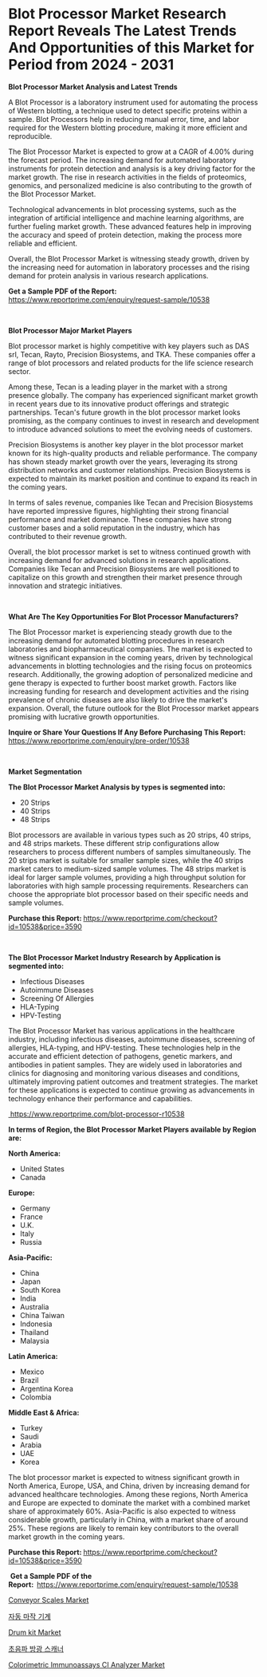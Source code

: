 <p><h1>Blot Processor Market Research Report Reveals The Latest Trends And Opportunities of this Market for Period from 2024 - 2031</h1></p><p><strong>Blot Processor Market Analysis and Latest Trends</strong></p>
<p><p>A Blot Processor is a laboratory instrument used for automating the process of Western blotting, a technique used to detect specific proteins within a sample. Blot Processors help in reducing manual error, time, and labor required for the Western blotting procedure, making it more efficient and reproducible.</p><p>The Blot Processor Market is expected to grow at a CAGR of 4.00% during the forecast period. The increasing demand for automated laboratory instruments for protein detection and analysis is a key driving factor for the market growth. The rise in research activities in the fields of proteomics, genomics, and personalized medicine is also contributing to the growth of the Blot Processor Market.</p><p>Technological advancements in blot processing systems, such as the integration of artificial intelligence and machine learning algorithms, are further fueling market growth. These advanced features help in improving the accuracy and speed of protein detection, making the process more reliable and efficient.</p><p>Overall, the Blot Processor Market is witnessing steady growth, driven by the increasing need for automation in laboratory processes and the rising demand for protein analysis in various research applications.</p></p>
<p><strong>Get a Sample PDF of the Report:&nbsp;</strong> <a href="https://www.reportprime.com/enquiry/request-sample/10538">https://www.reportprime.com/enquiry/request-sample/10538</a></p>
<p>&nbsp;</p>
<p><strong>Blot Processor Major Market Players</strong></p>
<p><p>Blot processor market is highly competitive with key players such as DAS srl, Tecan, Rayto, Precision Biosystems, and TKA. These companies offer a range of blot processors and related products for the life science research sector.</p><p>Among these, Tecan is a leading player in the market with a strong presence globally. The company has experienced significant market growth in recent years due to its innovative product offerings and strategic partnerships. Tecan's future growth in the blot processor market looks promising, as the company continues to invest in research and development to introduce advanced solutions to meet the evolving needs of customers.</p><p>Precision Biosystems is another key player in the blot processor market known for its high-quality products and reliable performance. The company has shown steady market growth over the years, leveraging its strong distribution networks and customer relationships. Precision Biosystems is expected to maintain its market position and continue to expand its reach in the coming years.</p><p>In terms of sales revenue, companies like Tecan and Precision Biosystems have reported impressive figures, highlighting their strong financial performance and market dominance. These companies have strong customer bases and a solid reputation in the industry, which has contributed to their revenue growth.</p><p>Overall, the blot processor market is set to witness continued growth with increasing demand for advanced solutions in research applications. Companies like Tecan and Precision Biosystems are well positioned to capitalize on this growth and strengthen their market presence through innovation and strategic initiatives.</p></p>
<p>&nbsp;</p>
<p><strong>What Are The Key Opportunities For Blot Processor Manufacturers?</strong></p>
<p><p>The Blot Processor market is experiencing steady growth due to the increasing demand for automated blotting procedures in research laboratories and biopharmaceutical companies. The market is expected to witness significant expansion in the coming years, driven by technological advancements in blotting technologies and the rising focus on proteomics research. Additionally, the growing adoption of personalized medicine and gene therapy is expected to further boost market growth. Factors like increasing funding for research and development activities and the rising prevalence of chronic diseases are also likely to drive the market's expansion. Overall, the future outlook for the Blot Processor market appears promising with lucrative growth opportunities.</p></p>
<p><strong>Inquire or Share Your Questions If Any Before Purchasing This Report:</strong> <a href="https://www.reportprime.com/enquiry/pre-order/10538">https://www.reportprime.com/enquiry/pre-order/10538</a></p>
<p>&nbsp;</p>
<p><strong>Market Segmentation</strong></p>
<p><strong>The Blot Processor Market Analysis by types is segmented into:</strong></p>
<p><ul><li>20 Strips</li><li>40 Strips</li><li>48 Strips</li></ul></p>
<p><p>Blot processors are available in various types such as 20 strips, 40 strips, and 48 strips markets. These different strip configurations allow researchers to process different numbers of samples simultaneously. The 20 strips market is suitable for smaller sample sizes, while the 40 strips market caters to medium-sized sample volumes. The 48 strips market is ideal for larger sample volumes, providing a high throughput solution for laboratories with high sample processing requirements. Researchers can choose the appropriate blot processor based on their specific needs and sample volumes.</p></p>
<p><strong>Purchase this Report:&nbsp;</strong><a href="https://www.reportprime.com/checkout?id=10538&price=3590">https://www.reportprime.com/checkout?id=10538&price=3590</a></p>
<p>&nbsp;</p>
<p><strong>The Blot Processor Market Industry Research by Application is segmented into:</strong></p>
<p><ul><li>Infectious Diseases</li><li>Autoimmune Diseases</li><li>Screening Of Allergies</li><li>HLA-Typing</li><li>HPV-Testing</li></ul></p>
<p><p>The Blot Processor Market has various applications in the healthcare industry, including infectious diseases, autoimmune diseases, screening of allergies, HLA-typing, and HPV-testing. These technologies help in the accurate and efficient detection of pathogens, genetic markers, and antibodies in patient samples. They are widely used in laboratories and clinics for diagnosing and monitoring various diseases and conditions, ultimately improving patient outcomes and treatment strategies. The market for these applications is expected to continue growing as advancements in technology enhance their performance and capabilities.</p></p>
<p><a href="https://www.reportprime.com/blot-processor-r10538">&nbsp;https://www.reportprime.com/blot-processor-r10538</a></p>
<p><strong>In terms of Region, the Blot Processor Market Players available by Region are:</strong></p>
<p>
    <p> <strong> North America: </strong>
        <ul>
            <li>United States</li>
            <li>Canada</li>
        </ul>
        </p> 
    <p> <strong> Europe: </strong>
        <ul>
            <li>Germany</li>
            <li>France</li>
            <li>U.K.</li>
            <li>Italy</li>
            <li>Russia</li>
        </ul>
        </p> 
    <p> <strong> Asia-Pacific: </strong>
        <ul>
            <li>China</li>
            <li>Japan</li>
            <li>South Korea</li>
            <li>India</li>
            <li>Australia</li>
            <li>China Taiwan</li>
            <li>Indonesia</li>
            <li>Thailand</li>
            <li>Malaysia</li>
        </ul>
        </p> 
    <p> <strong> Latin America: </strong>
        <ul>
            <li>Mexico</li>
            <li>Brazil</li>
            <li>Argentina Korea</li>
            <li>Colombia</li>
        </ul>
        </p> 
    <p> <strong> Middle East & Africa: </strong>
        <ul>
            <li>Turkey</li>
            <li>Saudi</li>
            <li>Arabia</li>
            <li>UAE</li>
            <li>Korea</li>
        </ul>
    </p>
    </p>
<p><p>The blot processor market is expected to witness significant growth in North America, Europe, USA, and China, driven by increasing demand for advanced healthcare technologies. Among these regions, North America and Europe are expected to dominate the market with a combined market share of approximately 60%. Asia-Pacific is also expected to witness considerable growth, particularly in China, with a market share of around 25%. These regions are likely to remain key contributors to the overall market growth in the coming years.</p></p>
<p><strong>Purchase this Report: </strong><a href="https://www.reportprime.com/checkout?id=10538&price=3590">https://www.reportprime.com/checkout?id=10538&price=3590</a></p>
<p>&nbsp;<strong>Get a Sample PDF of the Report:&nbsp;&nbsp;</strong><a href="https://www.reportprime.com/enquiry/request-sample/10538">https://www.reportprime.com/enquiry/request-sample/10538</a></p>
<p><strong></strong></p>
<p><p><a href="https://www.linkedin.com/pulse/conveyor-scales-market-outlook-industry-overview-forecast-siree?trackingId=nqn4nGjSHGNN2Z9M%2BrNDhw%3D%3D">Conveyor Scales Market</a></p><p><a href="https://github.com/Hubertstyenger6685/Market-Research-Report-List-1/blob/main/966203474400.md">자동 마작 기계</a></p><p><a href="https://issuu.com/reportprime-2/docs/drum-kit-market-size-2030.pptx">Drum kit Market</a></p><p><a href="https://github.com/anton65482023/Market-Research-Report-List-1/blob/main/152947274401.md">초음파 방광 스캐너</a></p><p><a href="https://github.com/IzaiahBartell/Market-Research-Report-List-1/blob/main/colorimetric-immunoassays-ci-analyzer-market.md">Colorimetric Immunoassays CI Analyzer Market</a></p></p>